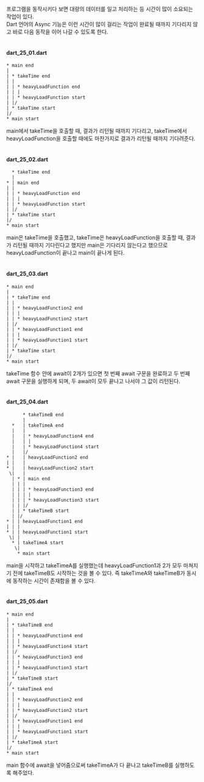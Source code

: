 프로그램을 동작시키다 보면 대량의 데이터를 일고 처리하는 등 시간이 많이 소요되는 작업이 있다.  
Dart 언어의 Async 기능은 이런 시간이 많이 걸리는 작업이 완료될 때까지 기다리지 않고
바로 다음 동작을 이어 나갈 수 있도록 한다. <br><br>

#### dart_25_01.dart
```
* main end
|
| * takeTime end
| |
| | * heavyLoadFunction end
| | |
| | * heavyLoadFunction start
| |/
| * takeTime start
|/
* main start
```
main에서 takeTime을 호출할 때, 결과가 리턴될 때까지 기다리고, 
takeTime에서 heavyLoadFunction을 호출할 때에도 마찬가지로 결과가 리턴될 때까지 기다려준다. <br><br>

#### dart_25_02.dart
```
  * takeTime end
  |
* | main end
| |
| | * heavyLoadFunction end
| | |
| | * heavyLoadFunction start
| |/
| * takeTime start
|/
* main start
```
main은 takeTime을 호출했고, takeTime은 heavyLoadFunction을 호출할 때, 결과가 리턴될 때까지 기다린다고 했지만
main은 기다리지 않는다고 했으므로 heavyLoadFunction이 끝나고 main이 끝나게 된다. <br><br>

#### dart_25_03.dart
```
* main end
|
| * takeTime end
| |
| | * heavyLoadFunction2 end
| | |
| | * heavyLoadFunction2 start
| |/
| | * heavyLoadFunction1 end
| | |
| | * heavyLoadFunction1 start
| |/
| * takeTime start
|/
* main start
```
takeTime 함수 안에 await이 2개가 있으면 첫 번째 await 구문을 완료하고 두 번째 await 구문을 실행하게 되며, 
두 await이 모두 끝나고 나서야 그 값이 리턴된다. <br><br>

#### dart_25_04.dart
```
      * takeTimeB end
      |
  *   | takeTimeA end
  |   |
  |   | * heavyLoadFunction4 end
  |   | |
  |   | * heavyLoadFunction4 start
  |   |/
* |   | heavyLoadFunction2 end
| |   |
* |   | heavyLoadFunction2 start
 \|   |
  | * | main end
  | | |
  | | | * heavyLoadFunction3 end
  | | | |
  | | | * heavyLoadFunction3 start
  | | |/
  | | * takeTimeB start
  | |/
* | | heavyLoadFunction1 end
| | |
* | | heavyLoadFunction1 start
 \| |
  * | takeTimeA start
   \|
    * main start
```
main을 시작하고 takeTimeA를 실행했는데 heavyLoadFunction1과 2가 모두 마쳐지기 전에 takeTimeB도 시작하는 것을
볼 수 있다. 즉 takeTimeA와 takeTimeB가 동시에 동작하는 시간이 존재함을 볼 수 있다. <br><br>

#### dart_25_05.dart
```
* main end
|
| * takeTimeB end
| |
| | * heavyLoadFunction4 end
| | |
| | * heavyLoadFunction4 start
| |/
| | * heavyLoadFunction3 end
| | |
| | * heavyLoadFunction3 start
| |/
| * takeTimeB start
|/
| * takeTimeA end
| |
| | * heavyLoadFunction2 end
| | |
| | * heavyLoadFunction2 start
| |/
| | * heavyLoadFunction1 end
| | |
| | * heavyLoadFunction1 start
| |/
| * takeTimeA start
|/
* main start
```
main 함수에 await을 넣어줌으로써 takeTimeA가 다 끝나고 takeTimeB를 실행하도록 해주었다.
